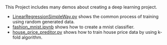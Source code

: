 This Project includes many demos about creating a deep learning project.

* [LinearRegressionSimpleWay.py](https://github.com/LoniQin/DiveDeepIntoDeepLearning/blob/master/3.3%20LInearRegressionSimpleWay.py) shows the common process of training using random generated data.
* [fashion_mnist.ipynb](https://github.com/LoniQin/DiveDeepIntoDeepLearning/blob/master/fashion_mnist.ipynb) shows how to create a mnist classifier.
* [house_price_preditor.py](https://github.com/LoniQin/Deep-Learning-Notes/blob/master/house_price_preditor.py) shows how to train house price data by using k-fold algorithm.
